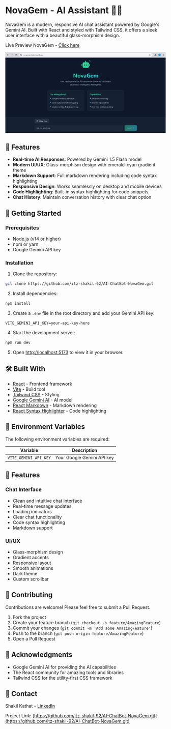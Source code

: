 # NovaGem - AI Assistant 🤖✨

NovaGem is a modern, responsive AI chat assistant powered by Google's Gemini AI. Built with React and styled with Tailwind CSS, it offers a sleek user interface with a beautiful glass-morphism design.

Live Preview NovaGem - [Click here](https://novgemaichatbot.netlify.app/)




![NovaGem Preview](./public/image.png)

## 🌟 Features

- **Real-time AI Responses**: Powered by Gemini 1.5 Flash model
- **Modern UI/UX**: Glass-morphism design with emerald-cyan gradient theme
- **Markdown Support**: Full markdown rendering including code syntax highlighting
- **Responsive Design**: Works seamlessly on desktop and mobile devices
- **Code Highlighting**: Built-in syntax highlighting for code snippets
- **Chat History**: Maintain conversation history with clear chat option

## 🚀 Getting Started

### Prerequisites

- Node.js (v14 or higher)
- npm or yarn
- Google Gemini API key

### Installation

1. Clone the repository:
```bash
git clone https://github.com/itz-shakil-92/AI-ChatBot-NovaGem.git
```

2. Install dependencies:
```bash
npm install
```

3. Create a `.env` file in the root directory and add your Gemini API key:
```env
VITE_GEMINI_API_KEY=your-api-key-here
```

4. Start the development server:
```bash
npm run dev
```

5. Open [http://localhost:5173](http://localhost:5173) to view it in your browser.

## 🛠️ Built With

- [React](https://reactjs.org/) - Frontend framework
- [Vite](https://vitejs.dev/) - Build tool
- [Tailwind CSS](https://tailwindcss.com/) - Styling
- [Google Gemini AI](https://deepmind.google/technologies/gemini/) - AI model
- [React Markdown](https://github.com/remarkjs/react-markdown) - Markdown rendering
- [React Syntax Highlighter](https://github.com/react-syntax-highlighter/react-syntax-highlighter) - Code highlighting

## 📝 Environment Variables

The following environment variables are required:

| Variable | Description |
|----------|-------------|
| `VITE_GEMINI_API_KEY` | Your Google Gemini API key |

## 🎨 Features

### Chat Interface
- Clean and intuitive chat interface
- Real-time message updates
- Loading indicators
- Clear chat functionality
- Code syntax highlighting
- Markdown support

### UI/UX
- Glass-morphism design
- Gradient accents
- Responsive layout
- Smooth animations
- Dark theme
- Custom scrollbar

## 🤝 Contributing

Contributions are welcome! Please feel free to submit a Pull Request.

1. Fork the project
2. Create your feature branch (`git checkout -b feature/AmazingFeature`)
3. Commit your changes (`git commit -m 'Add some AmazingFeature'`)
4. Push to the branch (`git push origin feature/AmazingFeature`)
5. Open a Pull Request


## 🙏 Acknowledgments

- Google Gemini AI for providing the AI capabilities
- The React community for amazing tools and libraries
- Tailwind CSS for the utility-first CSS framework

## 📧 Contact

Shakil Kathat - [LinkedIn](https://www.linkedin.com/in/shakilkathat92/)

Project Link: [https://github.com/itz-shakil-92/AI-ChatBot-NovaGem.git](https://github.com/itz-shakil-92/AI-ChatBot-NovaGem.git)